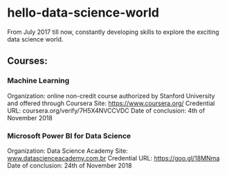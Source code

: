 # hello-data-science-world
From July 2017 till now, constantly developing skills to explore the exciting data science world. 

## Courses:

### Machine Learning 
Organization: online non-credit course authorized by Stanford University and offered through Coursera
Site: https://www.coursera.org/
Credential URL: coursera.org/verify/7H5X4NVCCVDC
Date of conclusion: 4th of November 2018 

### Microsoft Power BI for Data Science
Organization: Data Science Academy
Site: www.datascienceacademy.com.br
Credential URL: https://goo.gl/18MNma
Date of conclusion: 24th of November 2018
